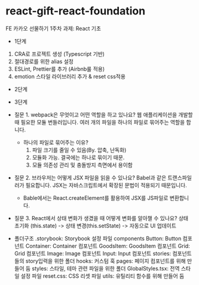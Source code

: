 # react-gift-react-foundation

FE 카카오 선물하기 1주차 과제: React 기초

- 1단계

1. CRA로 프로젝트 생성 (Typescript 기반)
2. 절대경로를 위한 alias 설정
3. ESLint, Prettier를 추가 (Airbnb룰 적용)
4. emotion 스타일 라이브러리 추가 & reset css적용

- 2단계

- 3단계

* 질문 1. webpack은 무엇이고 어떤 역할을 하고 있나요?
  웹 애플리케이션을 개발할 때 필요한 모듈 번들러입니다. 여러 개의 파일을 하나의 파일로 묶어주는 역할을 합니다.

  - 하나의 파일로 묶어주는 이유?
    1. 파일 크기를 줄일 수 있음(By. 압축, 난독화)
    2. 모듈화 가능. 결국에는 하나로 묶이기 때문.
    3. 모듈 의존성 관리 및 충돌방지 측면에서 용이함

* 질문 2. 브라우저는 어떻게 JSX 파일을 읽을 수 있나요?
  Babel과 같은 트랜스파일러가 필요합니다. JSX는 자바스크립트에서 확장된 문법이 적용되기 때문입니다.

  - Bable에서는 React.createElement를 활용하여 JSX를 JS파일로 변환합니다.

* 질문 3. React에서 상태 변화가 생겼을 때 어떻게 변화를 알아챌 수 있나요?
  상태 초기화 (this.state) -> 상태 변경(this.setState) -> 자동으로 UI 업데이트

- 폴더구조
  .storybook: Storybook 설정 파일
  components
  Button: Button 컴포넌트
  Container: Container 컴포넌트
  GoodsItem: GoodsItem 컴포넌트
  Grid: Grid 컴포넌트
  Image: Image 컴포넌트
  Input: Input 컴포넌트
  stories: 컴포넌트들의 story입력을 위한 폴더
  hooks: 커스텀 훅
  pages: 페이지 컴포넌트를 위해 만들어 둠
  styles: 스타일, 테마 관련 파일을 위한 폴더
  GlobalStyles.tsx: 전역 스타일 설정 파일
  reset.css: CSS 리셋 파일
  utils: 유틸리티 함수를 위해 만들어 둠
